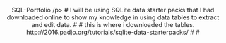 <p align="center">SQL-Portfolio
 /p>
#
I will be using SQLite data starter packs that I had downloaded online to show my knowledge in using data tables to extract and edit data.
#
#
this is where i downloaded the tables. http://2016.padjo.org/tutorials/sqlite-data-starterpacks/
#
#
